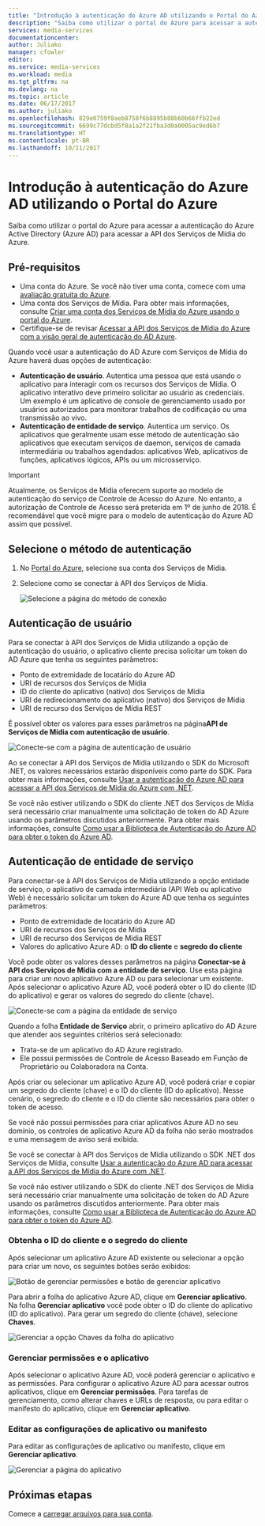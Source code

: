 ```yaml
---
title: "Introdução à autenticação do Azure AD utilizando o Portal do Azure | Microsoft Docs"
description: "Saiba como utilizar o portal do Azure para acessar a autenticação do Azure Active Directory (Azure AD) para consumir a API dos Serviços de Mídia do Azure."
services: media-services
documentationcenter: 
author: Juliako
manager: cfowler
editor: 
ms.service: media-services
ms.workload: media
ms.tgt_pltfrm: na
ms.devlang: na
ms.topic: article
ms.date: 06/17/2017
ms.author: juliako
ms.openlocfilehash: 829e0759f8aeb8758f6b8895b88b60b66ffb22ed
ms.sourcegitcommit: 6699c77dcbd5f8a1a2f21fba3d0a0005ac9ed6b7
ms.translationtype: HT
ms.contentlocale: pt-BR
ms.lasthandoff: 10/11/2017
---
```

# <a name="get-started-with-azure-ad-authentication-by-using-the-azure-portal"></a>Introdução à autenticação do Azure AD utilizando o Portal do Azure

Saiba como utilizar o portal do Azure para acessar a autenticação do Azure Active Directory (Azure AD) para acessar a API dos Serviços de Mídia do Azure.

## <a name="prerequisites"></a>Pré-requisitos

- Uma conta do Azure. Se você não tiver uma conta, comece com uma [avaliação gratuita do Azure](https://azure.microsoft.com/pricing/free-trial/). 
- Uma conta dos Serviços de Mídia. Para obter mais informações, consulte [Criar uma conta dos Serviços de Mídia do Azure usando o portal do Azure](media-services-portal-create-account.md).
- Certifique-se de revisar [Acessar a API dos Serviços de Mídia do Azure com a visão geral de autenticação do AD Azure](media-services-use-aad-auth-to-access-ams-api.md). 

Quando você usar a autenticação do AD Azure com Serviços de Mídia do Azure haverá duas opções de autenticação:

- **Autenticação de usuário**. Autentica uma pessoa que está usando o aplicativo para interagir com os recursos dos Serviços de Mídia. O aplicativo interativo deve primeiro solicitar ao usuário as credenciais. Um exemplo é um aplicativo de console de gerenciamento usado por usuários autorizados para monitorar trabalhos de codificação ou uma transmissão ao vivo. 
- **Autenticação de entidade de serviço**. Autentica um serviço. Os aplicativos que geralmente usam esse método de autenticação são aplicativos que executam serviços de daemon, serviços de camada intermediária ou trabalhos agendados: aplicativos Web, aplicativos de funções, aplicativos lógicos, APIs ou um microsserviço.

> [!IMPORTANT]
> Atualmente, os Serviços de Mídia oferecem suporte ao modelo de autenticação do serviço de Controle de Acesso do Azure. No entanto, a autorização de Controle de Acesso será preterida em 1º de junho de 2018. É recomendável que você migre para o modelo de autenticação do Azure AD assim que possível.

## <a name="select-the-authentication-method"></a>Selecione o método de autenticação

1. No [Portal do Azure](https://portal.azure.com/), selecione sua conta dos Serviços de Mídia.
2. Selecione como se conectar à API dos Serviços de Mídia.

    ![Selecione a página do método de conexão](./media/media-services-portal-get-started-with-aad/media-services-portal-get-started01.png)

## <a name="user-authentication"></a>Autenticação de usuário

Para se conectar à API dos Serviços de Mídia utilizando a opção de autenticação do usuário, o aplicativo cliente precisa solicitar um token do AD Azure que tenha os seguintes parâmetros:  

* Ponto de extremidade de locatário do Azure AD
* URI de recursos dos Serviços de Mídia
* ID do cliente do aplicativo (nativo) dos Serviços de Mídia 
* URI de redirecionamento do aplicativo (nativo) dos Serviços de Mídia 
* URI de recurso dos Serviços de Mídia REST

É possível obter os valores para esses parâmetros na página**API de Serviços de Mídia com autenticação de usuário**. 

![Conecte-se com a página de autenticação de usuário](./media/media-services-portal-get-started-with-aad/media-services-portal-get-started02.png)

Ao se conectar à API dos Serviços de Mídia utilizando o SDK do Microsoft .NET, os valores necessários estarão disponíveis como parte do SDK. Para obter mais informações, consulte [Usar a autenticação do Azure AD para acessar a API dos Serviços de Mídia do Azure com .NET](media-services-dotnet-get-started-with-aad.md).

Se você não estiver utilizando o SDK do cliente .NET dos Serviços de Mídia será necessário criar manualmente uma solicitação de token do AD Azure usando os parâmetros discutidos anteriormente. Para obter mais informações, consulte [Como usar a Biblioteca de Autenticação do Azure AD para obter o token do Azure AD](../active-directory/develop/active-directory-authentication-libraries.md).

## <a name="service-principal-authentication"></a>Autenticação de entidade de serviço

Para conectar-se à API dos Serviços de Mídia utilizando a opção entidade de serviço, o aplicativo de camada intermediária (API Web ou aplicativo Web) é necessário solicitar um token do Azure AD que tenha os seguintes parâmetros:  

* Ponto de extremidade de locatário do Azure AD
* URI de recursos dos Serviços de Mídia 
* URI de recurso dos Serviços de Mídia REST
* Valores do aplicativo Azure AD: o **ID do cliente** e **segredo do cliente**

Você pode obter os valores desses parâmetros na página **Conectar-se à API dos Serviços de Mídia com a entidade de serviço**. Use esta página para criar um novo aplicativo Azure AD ou para selecionar um existente. Após selecionar o aplicativo Azure AD, você poderá obter o ID do cliente (ID do aplicativo) e gerar os valores do segredo do cliente (chave). 

![Conecte-se com a página da entidade de serviço](./media/media-services-portal-get-started-with-aad/media-services-portal-get-started04.png)

Quando a folha **Entidade de Serviço** abrir, o primeiro aplicativo do AD Azure que atender aos seguintes critérios será selecionado:

- Trata-se de um aplicativo do AD Azure registrado.
- Ele possui permissões de Controle de Acesso Baseado em Função de Proprietário ou Colaboradora na Conta.

Após criar ou selecionar um aplicativo Azure AD, você poderá criar e copiar um segredo do cliente (chave) e o ID do cliente (ID do aplicativo). Nesse cenário, o segredo do cliente e o ID do cliente são necessários para obter o token de acesso.

Se você não possui permissões para criar aplicativos Azure AD no seu domínio, os controles de aplicativo Azure AD da folha não serão mostrados e uma mensagem de aviso será exibida.

Se você se conectar à API dos Serviços de Mídia utilizando o SDK .NET dos Serviços de Mídia, consulte [Usar a autenticação do Azure AD para acessar a API dos Serviços de Mídia do Azure com .NET](media-services-dotnet-get-started-with-aad.md).

Se você não estiver utilizando o SDK do cliente .NET dos Serviços de Mídia será necessário criar manualmente uma solicitação de token do AD Azure usando os parâmetros discutidos anteriormente. Para obter mais informações, consulte [Como usar a Biblioteca de Autenticação do Azure AD para obter o token do Azure AD](../active-directory/develop/active-directory-authentication-libraries.md).

### <a name="get-the-client-id-and-client-secret"></a>Obtenha o ID do cliente e o segredo do cliente

Após selecionar um aplicativo Azure AD existente ou selecionar a opção para criar um novo, os seguintes botões serão exibidos:

![Botão de gerenciar permissões e botão de gerenciar aplicativo](./media/media-services-portal-get-started-with-aad/media-services-portal-manage.png)

Para abrir a folha do aplicativo Azure AD, clique em **Gerenciar aplicativo**. Na folha **Gerenciar aplicativo** você pode obter o ID do cliente do aplicativo (ID do aplicativo). Para gerar um segredo do cliente (chave), selecione **Chaves**.

![Gerenciar a opção Chaves da folha do aplicativo](./media/media-services-portal-get-started-with-aad/media-services-portal-get-started06.png) 

### <a name="manage-permissions-and-the-application"></a>Gerenciar permissões e o aplicativo

Após selecionar o aplicativo Azure AD, você poderá gerenciar o aplicativo e as permissões. Para configurar o aplicativo Azure AD para acessar outros aplicativos, clique em **Gerenciar permissões**. Para tarefas de gerenciamento, como alterar chaves e URLs de resposta, ou para editar o manifesto do aplicativo, clique em **Gerenciar aplicativo**.

### <a name="edit-the-apps-settings-or-manifest"></a>Editar as configurações de aplicativo ou manifesto

Para editar as configurações de aplicativo ou manifesto, clique em **Gerenciar aplicativo**.

![Gerenciar a página do aplicativo](./media/media-services-portal-get-started-with-aad/media-services-portal-get-started05.png)

## <a name="next-steps"></a>Próximas etapas

Comece a [carregar arquivos para sua conta](media-services-portal-upload-files.md).
